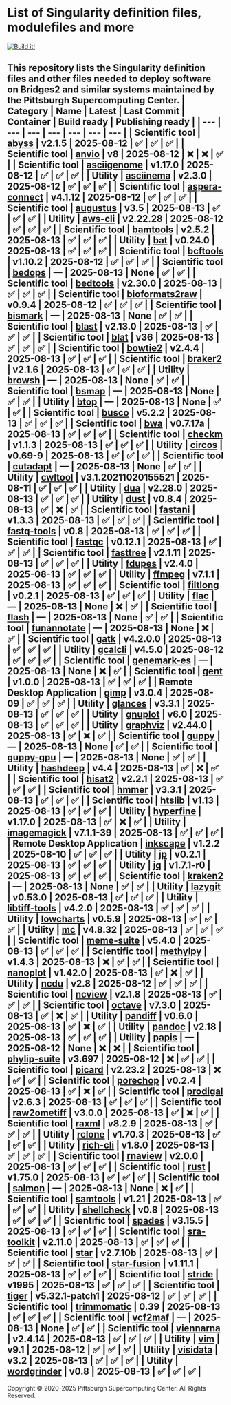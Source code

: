 # List of Singularity definition files, modulefiles and more
[![Build it!](https://github.com/pscedu/singularity/actions/workflows/build.yml/badge.svg)](https://github.com/pscedu/singularity/actions/workflows/build.yml)

This repository lists the Singularity definition files and other files needed to deploy software on Bridges2 and similar systems maintained by the Pittsburgh Supercomputing Center.
| Category | Name | Latest | Last Commit | Container | Build ready | Publishing ready |
| --- | --- | --- | --- | --- | --- | --- |
| Scientific tool | [abyss](https://github.com/pscedu/singularity-abyss) | v2.1.5 | 2025-08-12 | ✅ | ✅ | ✅ |
| Scientific tool | [anvio](https://github.com/pscedu/singularity-anvio) | v8 | 2025-08-12 | ❌ | ❌ | ✅ |
| Scientific tool | [asciigenome](https://github.com/pscedu/singularity-asciigenome) | v1.17.0 | 2025-08-12 | ✅ | ✅ | ✅ |
| Utility | [asciinema](https://github.com/pscedu/singularity-asciinema) | v2.3.0 | 2025-08-12 | ✅ | ✅ | ✅ |
| Scientific tool | [aspera-connect](https://github.com/pscedu/singularity-aspera-connect) | v4.1.12 | 2025-08-12 | ✅ | ✅ | ✅ |
| Scientific tool | [augustus](https://github.com/pscedu/singularity-augustus) | v3.5 | 2025-08-13 | ✅ | ✅ | ✅ |
| Utility | [aws-cli](https://github.com/pscedu/singularity-aws-cli) | v2.22.28 | 2025-08-12 | ✅ | ✅ | ✅ |
| Scientific tool | [bamtools](https://github.com/pscedu/singularity-bamtools) | v2.5.2 | 2025-08-13 | ✅ | ✅ | ✅ |
| Utility | [bat](https://github.com/pscedu/singularity-bat) | v0.24.0 | 2025-08-13 | ✅ | ✅ | ✅ |
| Scientific tool | [bcftools](https://github.com/pscedu/singularity-bcftools) | v1.10.2 | 2025-08-12 | ✅ | ✅ | ✅ |
| Scientific tool | [bedops](https://github.com/pscedu/singularity-bedops) | — | 2025-08-13 | None | ✅ | ✅ |
| Scientific tool | [bedtools](https://github.com/pscedu/singularity-bedtools) | v2.30.0 | 2025-08-13 | ✅ | ✅ | ✅ |
| Scientific tool | [bioformats2raw](https://github.com/pscedu/singularity-bioformats2raw) | v0.9.4 | 2025-08-12 | ✅ | ✅ | ✅ |
| Scientific tool | [bismark](https://github.com/pscedu/singularity-bismark) | — | 2025-08-13 | None | ✅ | ✅ |
| Scientific tool | [blast](https://github.com/pscedu/singularity-blast) | v2.13.0 | 2025-08-13 | ✅ | ✅ | ✅ |
| Scientific tool | [blat](https://github.com/pscedu/singularity-blat) | v36 | 2025-08-13 | ✅ | ✅ | ✅ |
| Scientific tool | [bowtie2](https://github.com/pscedu/singularity-bowtie2) | v2.4.4 | 2025-08-13 | ✅ | ✅ | ✅ |
| Scientific tool | [braker2](https://github.com/pscedu/singularity-braker2) | v2.1.6 | 2025-08-13 | ✅ | ✅ | ✅ |
| Utility | [browsh](https://github.com/pscedu/singularity-browsh) | — | 2025-08-13 | None | ✅ | ✅ |
| Scientific tool | [bsmap](https://github.com/pscedu/singularity-bsmap) | — | 2025-08-13 | None | ✅ | ✅ |
| Utility | [btop](https://github.com/pscedu/singularity-btop) | — | 2025-08-13 | None | ✅ | ✅ |
| Scientific tool | [busco](https://github.com/pscedu/singularity-busco) | v5.2.2 | 2025-08-13 | ✅ | ✅ | ✅ |
| Scientific tool | [bwa](https://github.com/pscedu/singularity-bwa) | v0.7.17a | 2025-08-13 | ✅ | ✅ | ✅ |
| Scientific tool | [checkm](https://github.com/pscedu/singularity-checkm) | v1.1.3 | 2025-08-13 | ✅ | ✅ | ✅ |
| Utility | [circos](https://github.com/pscedu/singularity-circos) | v0.69-9 | 2025-08-13 | ✅ | ✅ | ✅ |
| Scientific tool | [cutadapt](https://github.com/pscedu/singularity-cutadapt) | — | 2025-08-13 | None | ✅ | ✅ |
| Utility | [cwltool](https://github.com/pscedu/singularity-cwltool) | v3.1.20211020155521 | 2025-08-11 | ✅ | ✅ | ✅ |
| Utility | [dua](https://github.com/pscedu/singularity-dua) | v2.28.0 | 2025-08-13 | ✅ | ✅ | ✅ |
| Utility | [dust](https://github.com/pscedu/singularity-dust) | v0.8.4 | 2025-08-13 | ✅ | ❌ | ✅ |
| Scientific tool | [fastani](https://github.com/pscedu/singularity-fastani) | v1.3.3 | 2025-08-13 | ✅ | ✅ | ✅ |
| Scientific tool | [fastq-tools](https://github.com/pscedu/singularity-fastq-tools) | v0.8 | 2025-08-13 | ✅ | ✅ | ✅ |
| Scientific tool | [fastqc](https://github.com/pscedu/singularity-fastqc) | v0.12.1 | 2025-08-13 | ✅ | ✅ | ✅ |
| Scientific tool | [fasttree](https://github.com/pscedu/singularity-fasttree) | v2.1.11 | 2025-08-13 | ✅ | ✅ | ✅ |
| Utility | [fdupes](https://github.com/pscedu/singularity-fdupes) | v2.4.0 | 2025-08-13 | ✅ | ✅ | ✅ |
| Utility | [ffmpeg](https://github.com/pscedu/singularity-ffmpeg) | v7.1.1 | 2025-08-13 | ✅ | ✅ | ✅ |
| Scientific tool | [filtlong](https://github.com/pscedu/singularity-filtlong) | v0.2.1 | 2025-08-13 | ✅ | ✅ | ✅ |
| Utility | [flac](https://github.com/pscedu/singularity-flac) | — | 2025-08-13 | None | ❌ | ✅ |
| Scientific tool | [flash](https://github.com/pscedu/singularity-flash) | — | 2025-08-13 | None | ✅ | ✅ |
| Scientific tool | [funannotate](https://github.com/pscedu/singularity-funannotate) | — | 2025-08-13 | None | ❌ | ✅ |
| Scientific tool | [gatk](https://github.com/pscedu/singularity-gatk) | v4.2.0.0 | 2025-08-13 | ✅ | ✅ | ✅ |
| Utility | [gcalcli](https://github.com/pscedu/singularity-gcalcli) | v4.5.0 | 2025-08-12 | ✅ | ✅ | ✅ |
| Scientific tool | [genemark-es](https://github.com/pscedu/singularity-genemark-es) | — | 2025-08-13 | None | ❌ | ✅ |
| Scientific tool | [gent](https://github.com/pscedu/singularity-gent) | v1.0.0 | 2025-08-13 | ✅ | ✅ | ✅ |
| Remote Desktop Application | [gimp](https://github.com/pscedu/singularity-gimp) | v3.0.4 | 2025-08-09 | ✅ | ✅ | ✅ |
| Utility | [glances](https://github.com/pscedu/singularity-glances) | v3.3.1 | 2025-08-13 | ✅ | ✅ | ✅ |
| Utility | [gnuplot](https://github.com/pscedu/singularity-gnuplot) | v6.0 | 2025-08-13 | ✅ | ✅ | ✅ |
| Utility | [graphviz](https://github.com/pscedu/singularity-graphviz) | v2.44.0 | 2025-08-13 | ✅ | ❌ | ✅ |
| Scientific tool | [guppy](https://github.com/pscedu/singularity-guppy) | — | 2025-08-13 | None | ✅ | ✅ |
| Scientific tool | [guppy-gpu](https://github.com/pscedu/singularity-guppy-gpu) | — | 2025-08-13 | None | ✅ | ✅ |
| Utility | [hashdeep](https://github.com/pscedu/singularity-hashdeep) | v4.4 | 2025-08-13 | ✅ | ❌ | ✅ |
| Scientific tool | [hisat2](https://github.com/pscedu/singularity-hisat2) | v2.2.1 | 2025-08-13 | ✅ | ✅ | ✅ |
| Scientific tool | [hmmer](https://github.com/pscedu/singularity-hmmer) | v3.3.1 | 2025-08-13 | ✅ | ✅ | ✅ |
| Scientific tool | [htslib](https://github.com/pscedu/singularity-htslib) | v1.13 | 2025-08-13 | ✅ | ✅ | ✅ |
| Utility | [hyperfine](https://github.com/pscedu/singularity-hyperfine) | v1.17.0 | 2025-08-13 | ✅ | ❌ | ✅ |
| Utility | [imagemagick](https://github.com/pscedu/singularity-imagemagick) | v7.1.1-39 | 2025-08-13 | ✅ | ✅ | ✅ |
| Remote Desktop Application | [inkscape](https://github.com/pscedu/singularity-inkscape) | v1.2.2 | 2025-08-10 | ✅ | ✅ | ✅ |
| Utility | [jp](https://github.com/pscedu/singularity-jp) | v0.2.1 | 2025-08-13 | ✅ | ✅ | ✅ |
| Utility | [jq](https://github.com/pscedu/singularity-jq) | v1.7.1-r0 | 2025-08-13 | ✅ | ✅ | ✅ |
| Scientific tool | [kraken2](https://github.com/pscedu/singularity-kraken2) | — | 2025-08-13 | None | ✅ | ✅ |
| Utility | [lazygit](https://github.com/pscedu/singularity-lazygit) | v0.53.0 | 2025-08-13 | ✅ | ✅ | ✅ |
| Utility | [libtiff-tools](https://github.com/pscedu/singularity-libtiff-tools) | v4.2.0 | 2025-08-13 | ✅ | ✅ | ✅ |
| Utility | [lowcharts](https://github.com/pscedu/singularity-lowcharts) | v0.5.9 | 2025-08-13 | ✅ | ✅ | ✅ |
| Utility | [mc](https://github.com/pscedu/singularity-mc) | v4.8.32 | 2025-08-13 | ✅ | ✅ | ✅ |
| Scientific tool | [meme-suite](https://github.com/pscedu/singularity-meme-suite) | v5.4.0 | 2025-08-13 | ✅ | ✅ | ✅ |
| Scientific tool | [methylpy](https://github.com/pscedu/singularity-methylpy) | v1.4.3 | 2025-08-13 | ❌ | ✅ | ✅ |
| Scientific tool | [nanoplot](https://github.com/pscedu/singularity-nanoplot) | v1.42.0 | 2025-08-13 | ✅ | ❌ | ✅ |
| Utility | [ncdu](https://github.com/pscedu/singularity-ncdu) | v2.8 | 2025-08-12 | ✅ | ✅ | ✅ |
| Scientific tool | [ncview](https://github.com/pscedu/singularity-ncview) | v2.1.8 | 2025-08-13 | ✅ | ✅ | ✅ |
| Scientific tool | [octave](https://github.com/pscedu/singularity-octave) | v7.3.0 | 2025-08-13 | ✅ | ❌ | ✅ |
| Utility | [pandiff](https://github.com/pscedu/singularity-pandiff) | v0.6.0 | 2025-08-13 | ✅ | ❌ | ✅ |
| Utility | [pandoc](https://github.com/pscedu/singularity-pandoc) | v2.18 | 2025-08-13 | ✅ | ✅ | ✅ |
| Utility | [papis](https://github.com/pscedu/singularity-papis) | — | 2025-08-12 | None | ❌ | ❌ |
| Scientific tool | [phylip-suite](https://github.com/pscedu/singularity-phylip-suite) | v3.697 | 2025-08-12 | ❌ | ✅ | ✅ |
| Scientific tool | [picard](https://github.com/pscedu/singularity-picard) | v2.23.2 | 2025-08-13 | ❌ | ✅ | ✅ |
| Scientific tool | [porechop](https://github.com/pscedu/singularity-porechop) | v0.2.4 | 2025-08-13 | ✅ | ❌ | ✅ |
| Scientific tool | [prodigal](https://github.com/pscedu/singularity-prodigal) | v2.6.3 | 2025-08-13 | ✅ | ✅ | ✅ |
| Scientific tool | [raw2ometiff](https://github.com/pscedu/singularity-raw2ometiff) | v3.0.0 | 2025-08-13 | ✅ | ❌ | ✅ |
| Scientific tool | [raxml](https://github.com/pscedu/singularity-raxml) | v8.2.9 | 2025-08-13 | ✅ | ✅ | ✅ |
| Utility | [rclone](https://github.com/pscedu/singularity-rclone) | v1.70.3 | 2025-08-13 | ✅ | ✅ | ✅ |
| Utility | [rich-cli](https://github.com/pscedu/singularity-rich-cli) | v1.8.0 | 2025-08-13 | ✅ | ✅ | ✅ |
| Scientific tool | [rnaview](https://github.com/pscedu/singularity-rnaview) | v2.0.0 | 2025-08-13 | ✅ | ✅ | ✅ |
| Scientific tool | [rust](https://github.com/pscedu/singularity-rust) | v1.75.0 | 2025-08-13 | ✅ | ✅ | ✅ |
| Scientific tool | [salmon](https://github.com/pscedu/singularity-salmon) | — | 2025-08-13 | None | ❌ | ✅ |
| Scientific tool | [samtools](https://github.com/pscedu/singularity-samtools) | v1.21 | 2025-08-13 | ✅ | ✅ | ✅ |
| Utility | [shellcheck](https://github.com/pscedu/singularity-shellcheck) | v0.8 | 2025-08-13 | ✅ | ✅ | ✅ |
| Scientific tool | [spades](https://github.com/pscedu/singularity-spades) | v3.15.5 | 2025-08-13 | ✅ | ✅ | ✅ |
| Scientific tool | [sra-toolkit](https://github.com/pscedu/singularity-sra-toolkit) | v2.11.0 | 2025-08-13 | ✅ | ✅ | ✅ |
| Scientific tool | [star](https://github.com/pscedu/singularity-star) | v2.7.10b | 2025-08-13 | ✅ | ✅ | ✅ |
| Scientific tool | [star-fusion](https://github.com/pscedu/singularity-star-fusion) | v1.11.1 | 2025-08-13 | ✅ | ✅ | ✅ |
| Scientific tool | [stride](https://github.com/pscedu/singularity-stride) | v1995 | 2025-08-13 | ✅ | ✅ | ✅ |
| Scientific tool | [tiger](https://github.com/pscedu/singularity-tiger) | v5.32.1-patch1 | 2025-08-12 | ✅ | ✅ | ✅ |
| Scientific tool | [trimmomatic](https://github.com/pscedu/singularity-trimmomatic) | 0.39 | 2025-08-13 | ✅ | ✅ | ✅ |
| Scientific tool | [vcf2maf](https://github.com/pscedu/singularity-vcf2maf) | — | 2025-08-13 | None | ✅ | ✅ |
| Scientific tool | [viennarna](https://github.com/pscedu/singularity-viennarna) | v2.4.14 | 2025-08-13 | ✅ | ✅ | ✅ |
| Utility | [vim](https://github.com/pscedu/singularity-vim) | v9.1 | 2025-08-12 | ✅ | ✅ | ✅ |
| Utility | [visidata](https://github.com/pscedu/singularity-visidata) | v3.2 | 2025-08-13 | ✅ | ✅ | ✅ |
| Utility | [wordgrinder](https://github.com/pscedu/singularity-wordgrinder) | v0.8 | 2025-08-13 | ✅ | ✅ | ✅ |
---
Copyright © 2020-2025 Pittsburgh Supercomputing Center. All Rights Reserved.
